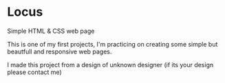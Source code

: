 # Locus
Simple HTML &amp; CSS web page

This is one of my first projects, I'm practicing on creating some simple but beautfull and responsive web pages.

I made this project from a design of unknown designer (if its your design please contact me)
